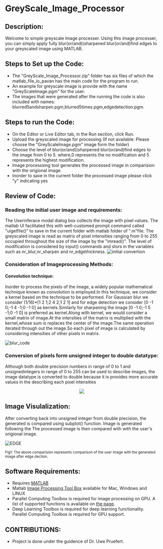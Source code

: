 # GreyScale_Image_Processor

## Description:
Welcome to simple greyscale Image processer. Using this image processer, you can simply apply fully blur(or/and))sharpened blur(or/and)find edges to your greyscaled image using MATLAB. 

## Steps to Set up the Code:
- The "GreyScale_Image_Processor.zip" folder has six files of which
the matlab_file_io_pavan has the main code for the program to run.
- An example for greyscale image is provide with the name "GreyScaleImage.pgm" for the user.
- The images that were generated after the running the code is also included with names: blurred5andsharpen.pgm,blurred5times.pgm,edgedetection.pgm.


## Steps to run the Code:
- On the Editor or Live Editor tab, in the Run section, click  Run.
- Upload the greyscaled image for processing (If not available: Please choose the "GreyScaleImage.pgm" image form the folder)
- Choose the level of blur(or/and))sharpened blur(or/and)find edges to the image from 0 to 5. where,0 represents the no modification and 5 represents the highest modification.
- Image processsing tool generates the processed image in comparision with the origional image.
- Inorder to save in the current folder the processed image please click "y" indicating yes



## Review of Code:
### Reading the initial user image and requirements:
The Userinferace modal dialog box collects the image with pixel values. The matlab UI facilitated this with well-customed prompt command called "uigetfile()" to save in the current folder with matlab folder of ".m"file. The greyscaled image is read as matrix of pixel intensities ranging from 0 to 255 occupied throughout the size of the image by the "imread()". The level of modification is considered by input() commands and stors in the variables such as nr_blur,nr_sharpen and nr_edgethickness.
![initial convertion](https://user-images.githubusercontent.com/114020643/191416723-c5acbc12-00f1-4a82-9f41-9d9cdc436c0e.jpg)

### Consideration of Imageprocessing Methods:
#### Convolution technique:
Inorder to process the pixels of the image, a widely popular mathematical technique known as convolution is employed.In this technique, we consider a kernel based on the technique to be performed. For Gaussian blur we consider (1/16)*[1 2 1;2 4 2;1 2 1] and for edge detection we consider [0 -1 0;-1 4 -1;0 -1 0] as kernels.Similarly for sharpening the image [0 -1 0;-1 5 -1;0 -1 0] is preferred as kernel.Along with kernel, we would consider a small matrix of image.At the intersities of the matrix is multiplied with the kernel,whose sum is replaces the center of the image.The same operation iterated through out the image.So each pixel of image is calculated by considering intensities of other pixels in matrix.

![blur_code](https://user-images.githubusercontent.com/114020643/191416534-5e4a26b8-ef60-4119-9953-57458d5c502d.jpg)


### Conversion of pixels form unsigned integer to double datatype:
Although both double precision numbers in range of 0 to 1 and unsignedintegers in range of 0 to 255 can be used to describe images, the image datatype is converted to double because it is provides more accurate values in the describing each pixel intensities
<p align="center">
  <img src="https://user-images.githubusercontent.com/114020643/191403432-ef3b768a-b4aa-408f-997c-a80ae8ba9e7b.jpg" />
</p>

## Image Visulalization:
After converting back into unsigned integer from double precision, the generated is compared using subplot() function. Image is generated following the 
The processed image is then compared with with the user's origional image.

![EDGE](https://user-images.githubusercontent.com/114020643/191405535-228b432c-7aae-41c4-b9b3-3fb5c6e22292.jpg)
	
<sub>Fig1: The above comparision represents comparison of the user image with the generated image after edge dection.</sub>


## Software Requirements:
- Requires [MATLAB](https://www.mathworks.com/help/install/install-products.html) 
- Matlab [Image Processing Tool Box](https://www.mathworks.com/products/image.html) available for Mac, Windows and LINUX
- Parallel Computing Toolbox is required for image processing on GPU. A list of supported functions is available on [the page](https://www.mathworks.com/products/image.html).
- Deep Learning Toolbox is required for deep learning functionality. Parallel Computing Toolbox is required for GPU support. 


## CONTRIBUTIONS:
- Project is done under the guidence of Dr. Uwe Pruefert.
